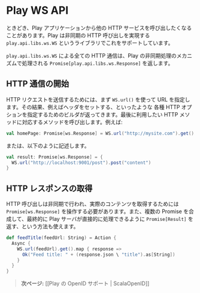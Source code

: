 <!-- translated -->
<!--
# The Play WS API
-->
# Play WS API

<!--
Sometimes we would like to call other HTTP services from within a Play application. Play supports this via its `play.api.libs.ws.WS` library, which provides a way to make asynchronous HTTP calls.
-->
ときどき、Play アプリケーションから他の HTTP サービスを呼び出したくなることがあります。Play は非同期の HTTP 呼び出しを実現する `play.api.libs.ws.WS` というライブラリでこれをサポートしています。

<!--
Any calls made by `play.api.libs.ws.WS` should return a `Promise[play.api.libs.ws.Response]` which we can later handle with Play’s asynchronous mechanisms.
-->
`play.api.libs.ws.WS` による全ての HTTP 通信は、Play の非同期処理のメカニズムで処理される `Promise[play.api.libs.ws.Response]` を返します。

<!--
## Making an HTTP call
-->
## HTTP 通信の開始

<!--
To send an HTTP request you start with `WS.url()` to specify the URL. Then you get a builder that you can use to specify various HTTP options, such as setting headers. You end by calling a final method corresponding to the HTTP method you want to use. For example:
-->
HTTP リクエストを送信するためには、まず `WS.url()` を使って URL を指定します。その結果、例えばヘッダをセットする、といったような 各種 HTTP オプションを指定するためのビルダが返ってきます。最後に利用したい HTTP メソッドに対応するメソッドを呼び出します。例えば:

```scala
val homePage: Promise[ws.Response] = WS.url("http://mysite.com").get()
```

<!--
Or:
-->
または、以下のように記述します。

```scala
val result: Promise[ws.Response] = {
  WS.url("http://localhost:9001/post").post("content")
}
```

<!--
## Retrieving the HTTP response result
-->
## HTTP レスポンスの取得

<!--
The call is asynchronous and you need to manipulate it as a `Promise[ws.Response]` to get the actual content. You can compose several promises and end with a `Promise[Result]` that can be handled directly by the Play server:
-->
HTTP 呼び出しは非同期で行われ、実際のコンテンツを取得するためには `Promise[ws.Response]` を操作する必要があります。また、複数の Promise を合成して、最終的に Play サーバが直接的に処理できるように `Promise[Result]`  を返す、という方法も使えます。

```scala
def feedTitle(feedUrl: String) = Action {
  Async {
    WS.url(feedUrl).get().map { response =>
      Ok("Feed title: " + (response.json \ "title").as[String])
    }
  }  
}
```

<!--
> **Next:** [[OpenID Support in Play | ScalaOpenID]]
-->
> **次ページ:** [[Play の OpenID サポート | ScalaOpenID]]